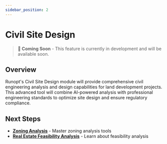 ```yaml
---
sidebar_position: 2
---
```


# Civil Site Design

> **🚧 Coming Soon** - This feature is currently in development and will be available soon.

## Overview

Runopt's Civil Site Design module will provide comprehensive civil engineering analysis and design capabilities for land development projects. This advanced tool will combine AI-powered analysis with professional engineering standards to optimize site design and ensure regulatory compliance.

## Next Steps

- **[Zoning Analysis](../zoning/zoning-analysis)** - Master zoning analysis tools
- **[Real Estate Feasibility Analysis](./real-estate-feasibility-analysis)** - Learn about feasibility analysis
